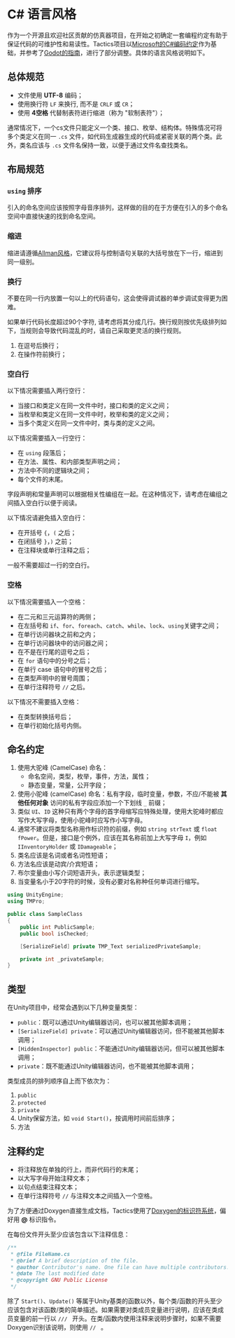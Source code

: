 # C\# 语言风格

作为一个开源且欢迎社区贡献的仿真器项目，在开始之初确定一套编程约定有助于保证代码的可维护性和易读性。Tactics项目以[Microsoft的C\#编码约定](https://learn.microsoft.com/zh-cn/dotnet/csharp/fundamentals/coding-style/coding-conventions)作为基础，并参考了[Godot的指南](https://docs.godotengine.org/zh_CN/stable/tutorials/scripting/c_sharp/c_sharp_style_guide.html)，进行了部分调整。具体的语言风格说明如下。

## 总体规范

- 文件使用 **UTF-8** 编码；
- 使用换行符 `LF` 来换行, 而不是 `CRLF` 或 `CR`；
- 使用 **4空格** 代替制表符进行缩进（称为 "软制表符"）；

通常情况下，一个cs文件只能定义一个类、接口、枚举、结构体。特殊情况可将多个类定义在同一 `.cs` 文件，如代码生成器生成的代码或紧密关联的两个类。此外，类名应该与 `.cs` 文件名保持一致，以便于通过文件名查找类名。

## 布局规范

### `using` 排序

引入的命名空间应该按照字母音序排列，这样做的目的在于方便在引入的多个命名空间中直接快速的找到命名空间。

### 缩进

缩进请遵循[Allman风格](https://en.wikipedia.org/wiki/Indentation_style#Allman_style)，它建议将与控制语句关联的大括号放在下一行，缩进到同一级别。

### 换行

不要在同一行内放置一句以上的代码语句，这会使得调试器的单步调试变得更为困难。

如果单行代码长度超过90个字符, 请考虑将其分成几行。换行规则按优先级排列如下，当规则会导致代码混乱的时，请自己采取更灵活的换行规则。

1. 在逗号后换行；
2. 在操作符前换行；

### 空白行

以下情况需要插入两行空行：

- 当接口和类定义在同一文件中时，接口和类的定义之间；
- 当枚举和类定义在同一文件中时，枚举和类的定义之间；
- 当多个类定义在同一文件中时，类与类的定义之间。

以下情况需要插入一行空行：

- 在 `using` 段落后；
- 在方法、属性、和内部类型声明之间；
- 方法中不同的逻辑块之间；
- 每个文件的末尾。

字段声明和常量声明可以根据相关性编组在一起。在这种情况下，请考虑在编组之间插入空白行以便于阅读。

以下情况请避免插入空白行：

- 在开括号 `{`，`(` 之后；
- 在闭括号 `}`，`)` 之前；
- 在注释块或单行注释之后；

一般不需要超过一行的空白行。

### 空格

以下情况需要插入一个空格：

- 在二元和三元运算符的两侧；
- 在左括号和 `if`、`for`、`foreach`、`catch`、`while`、`lock`、`using`关键字之间；
- 在单行访问器块之前和之内；
- 在单行访问器块中的访问器之间；
- 在不是在行尾的逗号之后；
- 在 `for` 语句中的分号之后；
- 在单行 case 语句中的冒号之后；
- 在类型声明中的冒号周围；
- 在单行注释符号 `//` 之后。

以下情况不需要插入空格：

- 在类型转换括号后；
- 在单行初始化括号内侧。

## 命名约定

1. 使用大驼峰 (CamelCase) 命名：
   - 命名空间，类型，枚举，事件，方法，属性；
   - 静态变量，常量，公开字段；
2. 使用小驼峰 (camelCase) 命名：私有字段，临时变量，参数，不应/不能被 **其他任何对象** 访问的私有字段应添加一个下划线 `_` 前缀；
3. 类似 `UI`、`ID` 这种只有两个字母的首字母缩写应特殊处理，使用大驼峰时都应写作大写字母，使用小驼峰时应写作小写字母。
4. 通常不建议将类型名称用作标识符的前缀，例如 `string strText` 或 `float fPower`。但是，接口是个例外，应该在其名称前加上大写字母 `I`，例如 `IInventoryHolder` 或 `IDamageable`；
5. 类名应该是名词或者名词性短语；
6. 方法名应该是动宾/介宾短语；
7. 布尔变量由小写介词短语开头，表示逻辑类型；
8. 当变量名小于20字符的时候，没有必要对名称种任何单词进行缩写。

```csharp
using UnityEngine;
using TMPro;

public class SampleClass
{
    public int PublicSample;
    public bool isChecked;

    [SerializeField] private TMP_Text serializedPrivateSample;

    private int _privateSample;
}
```

## 类型

在Unity项目中，经常会遇到以下几种变量类型：

- `public`：既可以通过Unity编辑器访问，也可以被其他脚本调用；
- `[SerializeField] private`：可以通过Unity编辑器访问，但不能被其他脚本调用；
- `[HiddenInspector] public`：不能通过Unity编辑器访问，但可以被其他脚本调用；
- `private`：既不能通过Unity编辑器访问，也不能被其他脚本调用；

类型成员的排列顺序自上而下依次为：

1. `public`
2. `protected`
3. `private`
4. Unity保留方法，如 `void Start()`，按调用时间前后排序；
5. 方法


## 注释约定

- 将注释放在单独的行上，而非代码行的末尾；
- 以大写字母开始注释文本；
- 以句点结束注释文本；
- 在单行注释符号 `//` 与注释文本之间插入一个空格。

为了方便通过Doxygen直接生成文档，Tactics使用了[Doxygen的标识符系统](https://doxygen.nl/manual/commands.html)，偏好用 **@** 标识指令。

在每份文件开头至少应该包含以下注释信息：

```csharp
/**
 * @file FileName.cs
 * @brief A brief description of the file.
 * @author Contributor's name. One file can have multiple contributors.
 * @date The last modified date
 * @copyright GNU Public License
 */
```

除了 `Start()`、`Update()` 等属于Unity基类的函数以外，每个类/函数的开头至少应该包含对该函数/类的简单描述。如果需要对类成员变量进行说明，应该在类成员变量的前一行以 `/// ` 开头。在类/函数内使用注释来说明步骤时，如果不需要Doxygen识别该说明，则使用 `// ` 。

```csharp

```